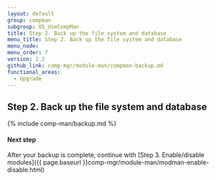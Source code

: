 ```yaml
---
layout: default
group: compman
subgroup: 05_UseCompMan
title: Step 2. Back up the file system and database
menu_title: Step 2. Back up the file system and database
menu_node:
menu_order: 7
version: 2.2
github_link: comp-mgr/module-man/compman-backup.md
functional_areas:
  - Upgrade
---
```


## Step 2. Back up the file system and database

{% include comp-man/backup.md %}

#### Next step
After your backup is complete, continue with [Step 3. Enable/disable modules]({{ page.baseurl }}comp-mgr/module-man/modman-enable-disable.html)

